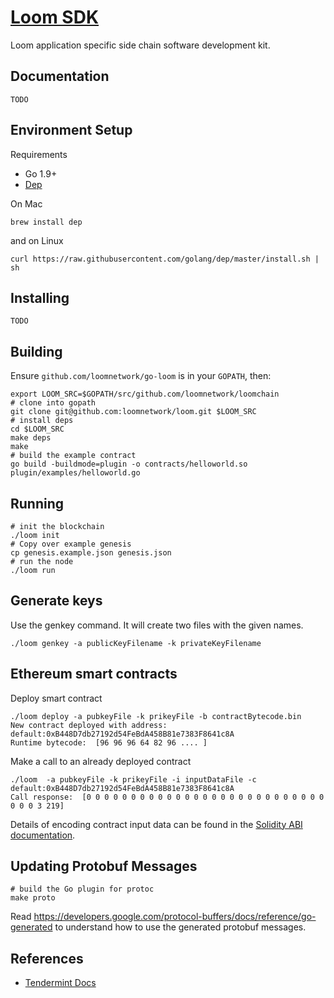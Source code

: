 # [Loom SDK](https://loomx.io)

Loom application specific side chain software development kit.

## Documentation

`TODO`

## Environment Setup

Requirements

* Go 1.9+
* [Dep](https://github.com/golang/dep)

On Mac
```
brew install dep
```
and on Linux
```
curl https://raw.githubusercontent.com/golang/dep/master/install.sh | sh
```
## Installing

`TODO`

## Building

Ensure `github.com/loomnetwork/go-loom` is in your `GOPATH`, then:

```shell
export LOOM_SRC=$GOPATH/src/github.com/loomnetwork/loomchain
# clone into gopath
git clone git@github.com:loomnetwork/loom.git $LOOM_SRC
# install deps
cd $LOOM_SRC
make deps
make
# build the example contract
go build -buildmode=plugin -o contracts/helloworld.so plugin/examples/helloworld.go
```

## Running

```shell
# init the blockchain
./loom init
# Copy over example genesis
cp genesis.example.json genesis.json
# run the node
./loom run
```

## Generate keys
Use the genkey command. It will create two files with the given names.
```shell
./loom genkey -a publicKeyFilename -k privateKeyFilename
```
## Ethereum smart contracts
Deploy smart contract
```shell
./loom deploy -a pubkeyFile -k prikeyFile -b contractBytecode.bin
New contract deployed with address:  default:0xB448D7db27192d54FeBdA458B81e7383F8641c8A
Runtime bytecode:  [96 96 96 64 82 96 .... ]
```
Make a call to an already deployed contract
```
./loom  -a pubkeyFile -k prikeyFile -i inputDataFile -c default:0xB448D7db27192d54FeBdA458B81e7383F8641c8A
Call response:  [0 0 0 0 0 0 0 0 0 0 0 0 0 0 0 0 0 0 0 0 0 0 0 0 0 0 0 0 0 0 3 219]
```
Details of encoding contract input data can be found in the [Solidity ABI documentation](https://solidity.readthedocs.io/en/develop/abi-spec.html).

## Updating Protobuf Messages

```shell
# build the Go plugin for protoc
make proto
```

Read https://developers.google.com/protocol-buffers/docs/reference/go-generated to understand how
to use the generated protobuf messages.

## References

 * [Tendermint Docs](https://tendermint.readthedocs.io/en/latest/)
